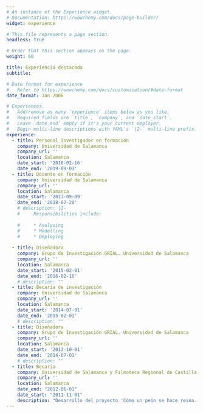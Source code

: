 ```yaml
---
# An instance of the Experience widget.
# Documentation: https://wowchemy.com/docs/page-builder/
widget: experience

# This file represents a page section.
headless: true

# Order that this section appears on the page.
weight: 60

title: Experiencia destacada
subtitle:

# Date format for experience
#   Refer to https://wowchemy.com/docs/customization/#date-format
date_format: Jan 2006

# Experiences.
#   Add/remove as many `experience` items below as you like.
#   Required fields are `title`, `company`, and `date_start`.
#   Leave `date_end` empty if it's your current employer.
#   Begin multi-line descriptions with YAML's `|2-` multi-line prefix.
experience:
  - title: Personal investigador en formación
    company: Universidad de Salamanca
    company_url: ''
    location: Salamanca
    date_start: '2016-02-16'
    date_end: '2019-09-03'
  - title: Docente en formación
    company: Universidad de Salamanca
    company_url: ''
    location: Salamanca
    date_start: '2017-09-09'
    date_end: '2018-07-20'
    # description: |2-
    #     Responsibilities include:
        
    #     * Analysing
    #     * Modelling
    #     * Deploying
        
  - title: Diseñadora
    company: Grupo de Investigación GRIAL. Universidad de Salamanca
    company_url: ''
    location: Salamanca
    date_start: '2015-02-01'
    date_end: '2016-02-16'
    # description: ""
  - title: Becaria de investigación
    company: Universidad de Salamanca
    company_url: ''
    location: Salamanca
    date_start: '2014-07-01'
    date_end: '2015-02-01'
    # description: ""
  - title: Diseñadora
    company: Grupo de Investigación GRIAL. Universidad de Salamanca
    company_url: ''
    location: Salamanca
    date_start: '2013-10-01'
    date_end: '2014-07-01'
    # description: ""
  - title: Becaria
    company: Universidad de Salamanca y Filmoteca Regional de Castilla y León
    company_url: ''
    location: Salamanca
    date_end: "2012-06-01"
    date_start: "2011-11-01"
    description: "Desarrollo del proyecto 'Cómo un peón se hace reina. La no-fotografía' dirigido por por Juan Antonio Pérez Millán. Beca de colaboración otorgada por el Ministerio de Educación."
---
```

